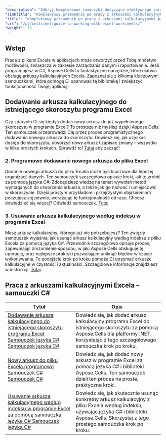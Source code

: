 ```yaml
---
"description": "Odkryj kompleksowe samouczki dotyczące efektywnego zarządzania arkuszami kalkulacyjnymi programu Excel za pomocą Aspose.Cells dla platformy .NET, opracowane specjalnie dla programistów C#."
"linktitle": "Kompleksowy przewodnik po pracy z arkuszami kalkulacyjnymi programu Excel, samouczki języka C#"
"title": "Kompleksowy przewodnik po pracy z arkuszami kalkulacyjnymi programu Excel, samouczki języka C#"
"url": "/pl/cells/net/guide-to-working-with-excel-worksheets/"
"weight": 12
---
```


## Wstęp

Praca z plikami Excela w aplikacjach może otworzyć przed Tobą mnóstwo możliwości, zwłaszcza w zakresie zarządzania danymi i raportowania. Jeśli programujesz w C#, Aspose.Cells to fantastyczne narzędzie, które ułatwia obsługę arkuszy kalkulacyjnych Excela. Zapoznaj się z kilkoma kluczowymi samouczkami, które pomogą Ci opanować tę bibliotekę i zwiększyć funkcjonalność Twojej aplikacji!

## Dodawanie arkusza kalkulacyjnego do istniejącego skoroszytu programu Excel  
Czy zdarzyło Ci się kiedyś dodać nowy arkusz do już wypełnionego skoroszytu w programie Excel? To prostsze niż myślisz dzięki Aspose.Cells! Ten samouczek przeprowadzi Cię przez proces programistycznego dodawania nowego arkusza do skoroszytu. Dowiesz się, jak uzyskać dostęp do skoroszytu, utworzyć nowy arkusz i zapisać zmiany – wszystko w kilku prostych krokach. Sprawdź to! [Tutaj](./adding-worksheet-to-existing-excel-workbook-csharp-tutorial/) aby zacząć!

### 2. Programowe dodawanie nowego arkusza do pliku Excel  
Dodanie nowego arkusza do pliku Excela może być kluczowe dla lepszej organizacji danych. Ten samouczek szczegółowo opisuje kroki, jak to zrobić za pomocą języka C#. Zdobędziesz wiedzę na temat wywołań metod wymaganych do utworzenia arkusza, a także jak go nazwać i umiejscowić w skoroszycie. Dzięki prostym przykładom i przejrzystym objaśnieniom poczujesz się pewnie, wdrażając tę funkcjonalność od razu. Chcesz dowiedzieć się więcej? Odwiedź samouczek. [Tutaj](./add-new-sheet-to-excel-file-csharp-tutorial/).

### 3. Usuwanie arkusza kalkulacyjnego według indeksu w programie Excel  
Masz arkusz kalkulacyjny, którego już nie potrzebujesz? Ten zwięzły samouczek wyjaśnia, jak usunąć arkusz kalkulacyjny według indeksu z pliku Excela za pomocą języka C#. Przewodnik szczegółowo opisuje proces, zapewniając zrozumienie sposobu, w jaki Aspose.Cells obsługuje tę operację, oraz najlepsze praktyki pozwalające uniknąć błędów w czasie wykonywania. To podejście krok po kroku pomoże Ci utrzymać arkusze kalkulacyjne w czystości i aktualności. Szczegółowe informacje znajdziesz w instrukcji. [Tutaj](./delete-worksheet-by-index-excel-csharp-tutorial/).

## Praca z arkuszami kalkulacyjnymi Excela – samouczki C#
| Tytuł | Opis |
| --- | --- | 
| [Dodawanie arkusza kalkulacyjnego do istniejącego skoroszytu programu Excel Samouczek języka C# Samouczek języka C#](./adding-worksheet-to-existing-excel-workbook-csharp-tutorial/) | Dowiedz się, jak dodać arkusz kalkulacyjny programu Excel do istniejącego skoroszytu za pomocą Aspose.Cells dla platformy .NET, korzystając z tego szczegółowego samouczka krok po kroku. |  
| [Nowy arkusz do pliku Excela programowo Samouczek C# Samouczek C#](./add-new-sheet-to-excel-file-csharp-tutorial/) | Dowiedz się, jak dodać nowy arkusz w programie Excel za pomocą języka C# i biblioteki Aspose.Cells. Ten samouczek dzieli ten proces na proste, praktyczne kroki. |  
| [Usuwanie arkusza kalkulacyjnego według indeksu w programie Excel za pomocą samouczka języka C# Samouczek języka C#](./delete-worksheet-by-index-excel-csharp-tutorial/) | Dowiedz się, jak skutecznie usunąć konkretny arkusz kalkulacyjny z pliku Excela według indeksu, używając języka C# i biblioteki Aspose.Cells. Skorzystaj z tego prostego samouczka krok po kroku. |